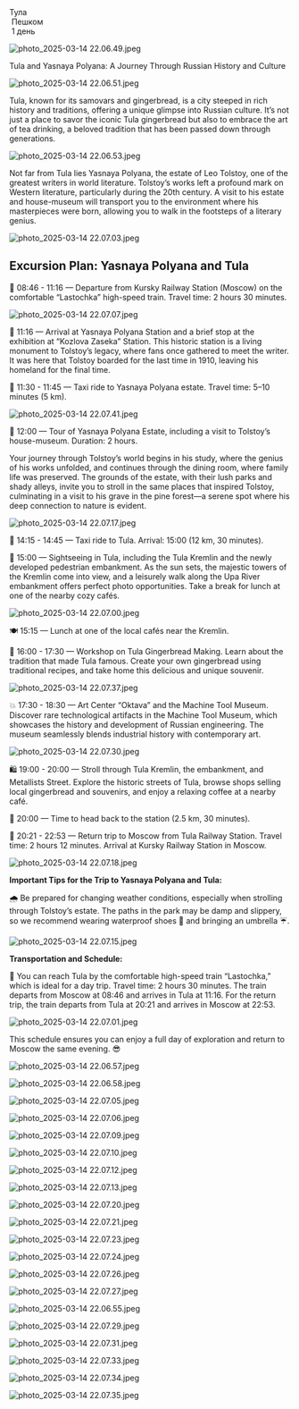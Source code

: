 <link rel="stylesheet" href="../assets-custom/css/style-markdown.css">
<div class="cover-container" style="background-image: url('yasnaya-polyana.jpg'); background-position-y: 40%;">
	<div class="cover-text">
		<div class="cover-title">
            Тула
        </div>
		<div class="cover-description">
			<div>
                <img class="cover-icon" src="../assets-custom/icon-footsteps.png" loading="lazy" alt="" />
                <span>Пешком</span>
            </div>
            <div>
                <img class="cover-icon" loading="lazy" src="../assets-custom/icon-time.png" alt=""  />
                <span>1 день</span>
            </div>
		</div>
	</div>
</div>

<div id="map"></div>

![photo_2025-03-14 22.06.49.jpeg](imgs/photo_2025-03-14%2022.06.49.jpeg)


Tula and Yasnaya Polyana: A Journey Through Russian History and Culture

![photo_2025-03-14 22.06.51.jpeg](imgs/photo_2025-03-14%2022.06.51.jpeg)


Tula, known for its samovars and gingerbread, is a city steeped in rich history and traditions, offering a unique glimpse into Russian culture. It’s not just a place to savor the iconic Tula gingerbread but also to embrace the art of tea drinking, a beloved tradition that has been passed down through generations.

![photo_2025-03-14 22.06.53.jpeg](imgs/photo_2025-03-14%2022.06.53.jpeg)


Not far from Tula lies Yasnaya Polyana, the estate of Leo Tolstoy, one of the greatest writers in world literature. Tolstoy’s works left a profound mark on Western literature, particularly during the 20th century. A visit to his estate and house-museum will transport you to the environment where his masterpieces were born, allowing you to walk in the footsteps of a literary genius.

![photo_2025-03-14 22.07.03.jpeg](imgs/photo_2025-03-14%2022.07.03.jpeg)



## Excursion Plan: Yasnaya Polyana and Tula

🚂 08:46 - 11:16 — Departure from Kursky Railway Station (Moscow) on the comfortable “Lastochka” high-speed train.
Travel time: 2 hours 30 minutes.

![photo_2025-03-14 22.07.07.jpeg](imgs/photo_2025-03-14%2022.07.07.jpeg)




🚉 11:16 — Arrival at Yasnaya Polyana Station and a brief stop at the exhibition at “Kozlova Zaseka” Station.
This historic station is a living monument to Tolstoy’s legacy, where fans once gathered to meet the writer. It was here that Tolstoy boarded for the last time in 1910, leaving his homeland for the final time.

🚖 11:30 - 11:45 — Taxi ride to Yasnaya Polyana estate.
Travel time: 5–10 minutes (5 km).

![photo_2025-03-14 22.07.41.jpeg](imgs/photo_2025-03-14%2022.07.41.jpeg)




📸 12:00 — Tour of Yasnaya Polyana Estate, including a visit to Tolstoy’s house-museum.
Duration: 2 hours.

Your journey through Tolstoy’s world begins in his study, where the genius of his works unfolded, and continues through the dining room, where family life was preserved. The grounds of the estate, with their lush parks and shady alleys, invite you to stroll in the same places that inspired Tolstoy, culminating in a visit to his grave in the pine forest—a serene spot where his deep connection to nature is evident.

![photo_2025-03-14 22.07.17.jpeg](imgs/photo_2025-03-14%2022.07.17.jpeg)


🚖 14:15 - 14:45 — Taxi ride to Tula.
Arrival: 15:00 (12 km, 30 minutes).

🌇 15:00 — Sightseeing in Tula, including the Tula Kremlin and the newly developed pedestrian embankment.
As the sun sets, the majestic towers of the Kremlin come into view, and a leisurely walk along the Upa River embankment offers perfect photo opportunities. Take a break for lunch at one of the nearby cozy cafés.

![photo_2025-03-14 22.07.00.jpeg](imgs/photo_2025-03-14%2022.07.00.jpeg)


🍽 15:15 — Lunch at one of the local cafés near the Kremlin.

🥮 16:00 - 17:30 — Workshop on Tula Gingerbread Making.
Learn about the tradition that made Tula famous. Create your own gingerbread using traditional recipes, and take home this delicious and unique souvenir.

![photo_2025-03-14 22.07.37.jpeg](imgs/photo_2025-03-14%2022.07.37.jpeg)



💥 17:30 - 18:30 — Art Center “Oktava” and the Machine Tool Museum.
Discover rare technological artifacts in the Machine Tool Museum, which showcases the history and development of Russian engineering. The museum seamlessly blends industrial history with contemporary art.

![photo_2025-03-14 22.07.30.jpeg](imgs/photo_2025-03-14%2022.07.30.jpeg)


🛍️ 19:00 - 20:00 — Stroll through Tula Kremlin, the embankment, and Metallists Street.
Explore the historic streets of Tula, browse shops selling local gingerbread and souvenirs, and enjoy a relaxing coffee at a nearby café.

🚉 20:00 — Time to head back to the station (2.5 km, 30 minutes).

🚂 20:21 - 22:53 — Return trip to Moscow from Tula Railway Station.
Travel time: 2 hours 12 minutes. Arrival at Kursky Railway Station in Moscow.

![photo_2025-03-14 22.07.18.jpeg](imgs/photo_2025-03-14%2022.07.18.jpeg)


**Important Tips for the Trip to Yasnaya Polyana and Tula:**

🌧️ Be prepared for changing weather conditions, especially when strolling through Tolstoy’s estate. The paths in the park may be damp and slippery, so we recommend wearing waterproof shoes 👞 and bringing an umbrella ☔.

![photo_2025-03-14 22.07.15.jpeg](imgs/photo_2025-03-14%2022.07.15.jpeg)


**Transportation and Schedule:**

🚄 You can reach Tula by the comfortable high-speed train “Lastochka,” which is ideal for a day trip.
Travel time: 2 hours 30 minutes.
The train departs from Moscow at 08:46 and arrives in Tula at 11:16. For the return trip, the train departs from Tula at 20:21 and arrives in Moscow at 22:53.

![photo_2025-03-14 22.07.01.jpeg](imgs/photo_2025-03-14%2022.07.01.jpeg)


This schedule ensures you can enjoy a full day of exploration and return to Moscow the same evening. 😎


![photo_2025-03-14 22.06.57.jpeg](imgs/photo_2025-03-14%2022.06.57.jpeg)

![photo_2025-03-14 22.06.58.jpeg](imgs/photo_2025-03-14%2022.06.58.jpeg)

![photo_2025-03-14 22.07.05.jpeg](imgs/photo_2025-03-14%2022.07.05.jpeg)

![photo_2025-03-14 22.07.06.jpeg](imgs/photo_2025-03-14%2022.07.06.jpeg)

![photo_2025-03-14 22.07.09.jpeg](imgs/photo_2025-03-14%2022.07.09.jpeg)

![photo_2025-03-14 22.07.10.jpeg](imgs/photo_2025-03-14%2022.07.10.jpeg)

![photo_2025-03-14 22.07.12.jpeg](imgs/photo_2025-03-14%2022.07.12.jpeg)

![photo_2025-03-14 22.07.13.jpeg](imgs/photo_2025-03-14%2022.07.13.jpeg)

![photo_2025-03-14 22.07.20.jpeg](imgs/photo_2025-03-14%2022.07.20.jpeg)

![photo_2025-03-14 22.07.21.jpeg](imgs/photo_2025-03-14%2022.07.21.jpeg)

![photo_2025-03-14 22.07.23.jpeg](imgs/photo_2025-03-14%2022.07.23.jpeg)

![photo_2025-03-14 22.07.24.jpeg](imgs/photo_2025-03-14%2022.07.24.jpeg)

![photo_2025-03-14 22.07.26.jpeg](imgs/photo_2025-03-14%2022.07.26.jpeg)

![photo_2025-03-14 22.07.27.jpeg](imgs/photo_2025-03-14%2022.07.27.jpeg)

![photo_2025-03-14 22.06.55.jpeg](imgs/photo_2025-03-14%2022.06.55.jpeg)


![photo_2025-03-14 22.07.29.jpeg](imgs/photo_2025-03-14%2022.07.29.jpeg)


![photo_2025-03-14 22.07.31.jpeg](imgs/photo_2025-03-14%2022.07.31.jpeg)

![photo_2025-03-14 22.07.33.jpeg](imgs/photo_2025-03-14%2022.07.33.jpeg)

![photo_2025-03-14 22.07.34.jpeg](imgs/photo_2025-03-14%2022.07.34.jpeg)

![photo_2025-03-14 22.07.35.jpeg](imgs/photo_2025-03-14%2022.07.35.jpeg)









<link href="https://api.mapbox.com/mapbox-gl-js/v3.10.0/mapbox-gl.css" rel="stylesheet">
<script src="https://api.mapbox.com/mapbox-gl-js/v3.10.0/mapbox-gl.js"></script>
<script src="https://cdn.jsdelivr.net/npm/js-yaml@4.1.0/dist/js-yaml.min.js"></script>
<script src="../assets-custom/js/cozy-journey.js"></script>
<script>architectMap({
    tracks: [
        {path: 'tula-gorod-bus.gpx', color: 'blue'},
        {path: 'yasnaya-bus.gpx', color: 'blue'},
        {path: 'tula-hike.gpx'},
        {path: 'yasnsya-hike.gpx'}], 
    points: 'points.yaml',
    zoom: 6.35,
    center: [37.42031, 55.12027],
    fitDuration: 9000,
    fitMaxzoom: 10.5
});
</script>